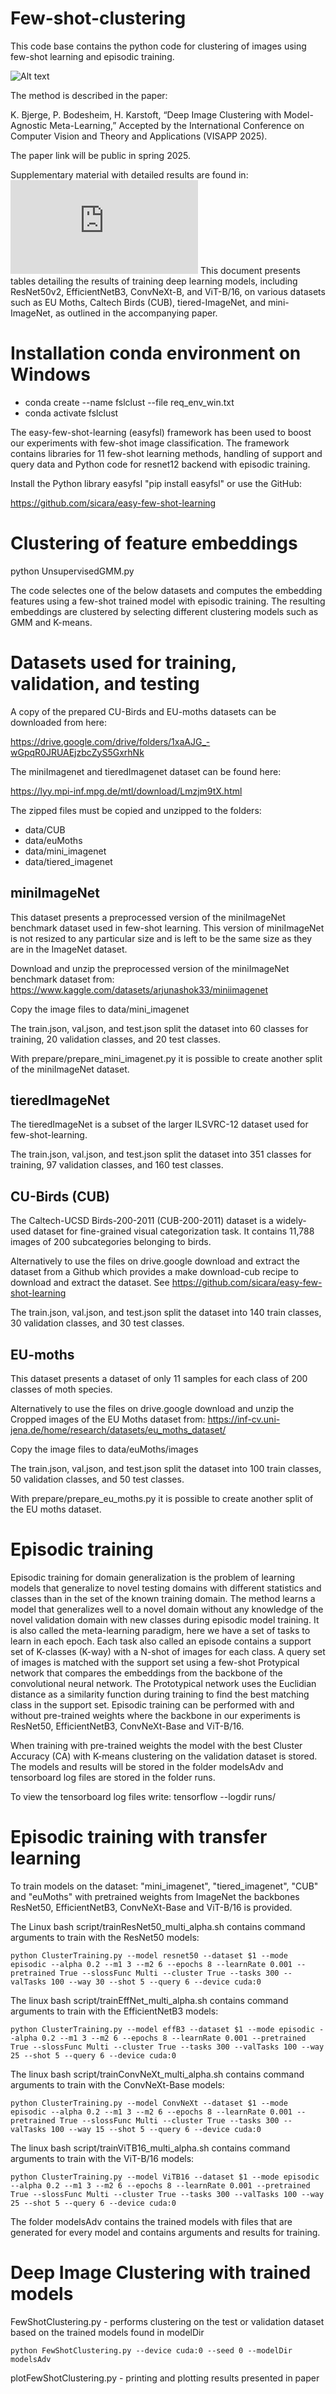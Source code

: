 # Few-shot-clustering

This code base contains the python code for clustering of images using few-shot learning and episodic training.

![Alt text](ClusterPipelineV2.png)

The method is described in the paper:

K. Bjerge, P. Bodesheim, H. Karstoft, “Deep Image Clustering with Model-Agnostic Meta-Learning,” Accepted by the International Conference on Computer Vision and Theory and Applications (VISAPP 2025).

The paper link will be public in spring 2025.

Supplementary material with detailed results are found in:  ![Supplementary Material](https://github.com/kimbjerge/few-shot-clustering/blob/main/DeepImageClusteringMAML_SupplemtaryMaterial.pdf)
This document presents tables detailing the results of training deep learning models, including ResNet50v2, EfficientNetB3, ConvNeXt-B, and ViT-B/16, on various datasets such as EU Moths, Caltech Birds (CUB), tiered-ImageNet, and mini-ImageNet, as outlined in the accompanying paper.

# Installation conda environment on Windows

- conda create --name fslclust --file req_env_win.txt
- conda activate fslclust

The easy-few-shot-learning (easyfsl) framework has been used to boost our experiments with few-shot image classification. 
The framework contains libraries for 11 few-shot learning methods, handling of support and query data and Python code for resnet12 backend with episodic training.

Install the Python library easyfsl "pip install easyfsl" or use the GitHub:

https://github.com/sicara/easy-few-shot-learning

# Clustering of feature embeddings

python UnsupervisedGMM.py 

The code selectes one of the below datasets and computes the embedding features using a few-shot trained model with episodic training.
The resulting embeddings are clustered by selecting different clustering models such as GMM and K-means.

# Datasets used for training, validation, and testing
A copy of the prepared CU-Birds and EU-moths datasets can be downloaded from here:

https://drive.google.com/drive/folders/1xaAJG_-wGpqR0JRUAEjzbcZyS5GxrhNk

The miniImagenet and tieredImagenet dataset can be found here:

https://lyy.mpi-inf.mpg.de/mtl/download/Lmzjm9tX.html

The zipped files must be copied and unzipped to the folders:

 - data/CUB
 - data/euMoths
 - data/mini_imagenet
 - data/tiered_imagenet

## miniImageNet
This dataset presents a preprocessed version of the miniImageNet benchmark dataset used in few-shot learning. This version of miniImageNet is not resized to any particular size and is left to be the same size as they are in the ImageNet dataset.

Download and unzip the preprocessed version of the miniImageNet benchmark dataset from: https://www.kaggle.com/datasets/arjunashok33/miniimagenet

Copy the image files to data/mini_imagenet

The train.json, val.json, and test.json split the dataset into 60 classes for training, 20 validation classes, and 20 test classes.

With prepare/prepare_mini_imagenet.py it is possible to create another split of the miniImageNet dataset.

## tieredImageNet
The tieredImageNet is a subset of the larger ILSVRC-12 dataset used for few-shot-learning. 

The train.json, val.json, and test.json split the dataset into 351 classes for training, 97 validation classes, and 160 test classes.

## CU-Birds (CUB)
The Caltech-UCSD Birds-200-2011 (CUB-200-2011) dataset is a widely-used dataset for fine-grained visual categorization task. It contains 11,788 images of 200 subcategories belonging to birds.

Alternatively to use the files on drive.google download and extract the dataset from a Github which provides a make download-cub recipe to download and extract the dataset. See https://github.com/sicara/easy-few-shot-learning

The train.json, val.json, and test.json split the dataset into 140 train classes, 30 validation classes, and 30 test classes.

## EU-moths
This dataset presents a dataset of only 11 samples for each class of 200 classes of moth species.

Alternatively to use the files on drive.google download and unzip the Cropped images of the EU Moths dataset from: https://inf-cv.uni-jena.de/home/research/datasets/eu_moths_dataset/

Copy the image files to data/euMoths/images

The train.json, val.json, and test.json split the dataset into 100 train classes, 50 validation classes, and 50 test classes.

With prepare/prepare_eu_moths.py it is possible to create another split of the EU moths dataset.

# Episodic training
Episodic training for domain generalization is the problem of learning models that generalize to novel testing domains with different statistics and classes than in the set of the known training domain. The method learns a model that generalizes well to a novel domain without any knowledge of the novel validation domain with new classes during episodic model training. It is also called the meta-learning paradigm, here we have a set of tasks to learn in each epoch. Each task also called an episode contains a support set of K-classes (K-way) with a N-shot of images for each class. A query set of images is matched with the support set using a few-shot Protypical network that compares the embeddings from the backbone of the convolutional neural network. The Prototypical network uses the Euclidian distance as a similarity function during training to find the best matching class in the support set. Episodic training can be performed with and without pre-trained weights where the backbone in our experiments is ResNet50, EfficientNetB3, ConvNeXt-Base and ViT-B/16.

When training with pre-trained weights the model with the best Cluster Accuracy (CA) with K-means clustering on the validation dataset is stored.
The models and results will be stored in the folder modelsAdv and tensorboard log files are stored in the folder runs.

To view the tensorboard log files write: tensorflow --logdir runs/

# Episodic training with transfer learning
To train models on the dataset: "mini_imagenet", "tiered_imagenet", "CUB" and "euMoths" with pretrained weights from ImageNet the backbones ResNet50, EfficientNetB3, ConvNeXt-Base and ViT-B/16 is provided. 

The Linux bash script/trainResNet50_multi_alpha.sh contains command arguments to train with the ResNet50 models:

    python ClusterTraining.py --model resnet50 --dataset $1 --mode episodic --alpha 0.2 --m1 3 --m2 6 --epochs 8 --learnRate 0.001 --pretrained True --slossFunc Multi --cluster True --tasks 300 --valTasks 100 --way 30 --shot 5 --query 6 --device cuda:0

The linux bash script/trainEffNet_multi_alpha.sh contains command arguments to train with the EfficientNetB3 models:

    python ClusterTraining.py --model effB3 --dataset $1 --mode episodic --alpha 0.2 --m1 3 --m2 6 --epochs 8 --learnRate 0.001 --pretrained True --slossFunc Multi --cluster True --tasks 300 --valTasks 100 --way 25 --shot 5 --query 6 --device cuda:0
    
The linux bash script/trainConvNeXt_multi_alpha.sh contains command arguments to train with the ConvNeXt-Base models:

    python ClusterTraining.py --model ConvNeXt --dataset $1 --mode episodic --alpha 0.2 --m1 3 --m2 6 --epochs 8 --learnRate 0.001 --pretrained True --slossFunc Multi --cluster True --tasks 300 --valTasks 100 --way 15 --shot 5 --query 6 --device cuda:0

The linux bash script/trainViTB16_multi_alpha.sh contains command arguments to train with the ViT-B/16 models:

    python ClusterTraining.py --model ViTB16 --dataset $1 --mode episodic --alpha 0.2 --m1 3 --m2 6 --epochs 8 --learnRate 0.001 --pretrained True --slossFunc Multi --cluster True --tasks 300 --valTasks 100 --way 25 --shot 5 --query 6 --device cuda:0

The folder modelsAdv contains the trained models with files that are generated for every model and contains arguments and results for training.

# Deep Image Clustering with trained models

FewShotClustering.py - performs clustering on the test or validation dataset based on the trained models found in modelDir 
    
    python FewShotClustering.py --device cuda:0 --seed 0 --modelDir modelsAdv

plotFewShotClustering.py - printing and plotting results presented in paper


